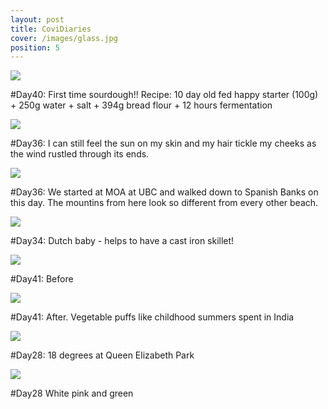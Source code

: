 ```yaml
---
layout: post
title: CoviDiaries
cover: /images/glass.jpg
position: 5
---
```



<div class="photo">
  <img src="/images/wholewh.jpg"/>
  <p>#Day40: First time sourdough!! Recipe: 10 day old fed happy starter (100g) + 250g water + salt + 394g bread flour + 12 hours fermentation </p>
</div>

<div class="photo">
   <div class="left">
    <img src="/images/wreck.jpg"/>
    <p>#Day36: I can still feel the sun on my skin and my hair tickle my cheeks as the wind rustled through its ends.</p>
   </div>
   <div class="right">
    <img src="/images/spanb.jpg"/>
    <p>#Day36: We started at MOA at UBC and walked down to Spanish Banks on this day. The mountins from here look so different from every other beach.</p>
   </div>
  </div>

<div class="photo">
  <img src="/images/dutch.jpg"/>
  <p>#Day34: Dutch baby - helps to have a cast iron skillet! </p>
</div>

<div class="photo">
  <img src="/images/vegpuffs1.jpg"/>
  <p>#Day41: Before </p>
</div>

<div class="photo">
  <img src="/images/vegpuffs2.jpg"/>
  <p>#Day41: After. Vegetable puffs like childhood summers spent in India</p>
</div>

<div class="photo">
   <div class="left">
    <img src="/images/QueenE1.jpg"/>
    <p>#Day28: 18 degrees at Queen Elizabeth Park</p>
   </div>
   <div class="right">
    <img src="/images/QueenE2.jpg"/>
    <p>#Day28 White pink and green</p>
   </div>
  </div>
